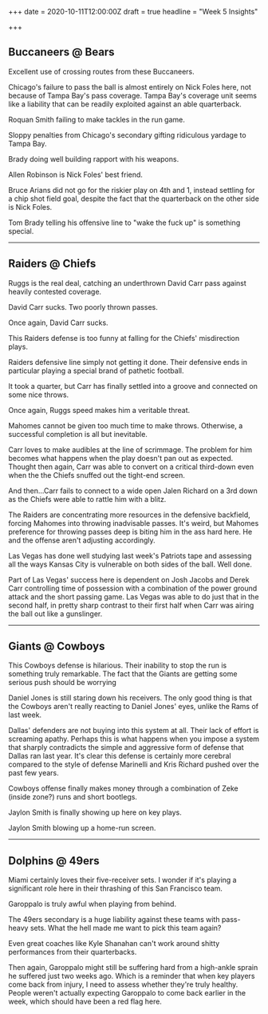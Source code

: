 +++
date = 2020-10-11T12:00:00Z
draft = true
headline = "Week 5 Insights"

+++
## Buccaneers @ Bears

Excellent use of crossing routes from these Buccaneers.

Chicago's failure to pass the ball is almost entirely on Nick Foles here, not because of Tampa Bay's pass coverage. Tampa Bay's coverage unit seems like a liability that can be readily exploited against an able quarterback.

Roquan Smith failing to make tackles in the run game.

Sloppy penalties from Chicago's secondary gifting ridiculous yardage to Tampa Bay.

Brady doing well building rapport with his weapons.

Allen Robinson is Nick Foles' best friend.

Bruce Arians did not go for the riskier play on 4th and 1, instead settling for a chip shot field goal, despite the fact that the quarterback on the other side is Nick Foles.

Tom Brady telling his offensive line to "wake the fuck up" is something special.

***

## Raiders @ Chiefs

Ruggs is the real deal, catching an underthrown David Carr pass against heavily contested coverage.

David Carr sucks. Two poorly thrown passes.

Once again, David Carr sucks.

This Raiders defense is too funny at falling for the Chiefs' misdirection plays.

Raiders defensive line simply not getting it done. Their defensive ends in particular playing a special brand of pathetic football.

It took a quarter, but Carr has finally settled into a groove and connected on some nice throws.

Once again, Ruggs speed makes him a veritable threat.

Mahomes cannot be given too much time to make throws. Otherwise, a successful completion is all but inevitable.

Carr loves to make audibles at the line of scrimmage. The problem for him becomes what happens when the play doesn't pan out as expected. Thought then again, Carr was able to convert on a critical third-down even when the the Chiefs snuffed out the tight-end screen.

And then...Carr fails to connect to a wide open Jalen Richard on a 3rd down as the Chiefs were able to rattle him with a blitz.

The Raiders are concentrating more resources in the defensive backfield, forcing Mahomes into throwing inadvisable passes. It's weird, but Mahomes preference for throwing passes deep is biting him in the ass hard here. He and the offense aren't adjusting accordingly.

Las Vegas has done well studying last week's Patriots tape and assessing all the ways Kansas City is vulnerable on both sides of the ball. Well done.

Part of Las Vegas' success here is dependent on Josh Jacobs and Derek Carr controlling time of possession with a combination of the power ground attack and the short passing game. Las Vegas was able to do just that in the second half, in pretty sharp contrast to their first half when Carr was airing the ball out like a gunslinger.

***

## Giants @ Cowboys

This Cowboys defense is hilarious. Their inability to stop the run is something truly remarkable. The fact that the Giants are getting some serious push should be worrying

Daniel Jones is still staring down his receivers. The only good thing is that the Cowboys aren't really reacting to Daniel Jones' eyes, unlike the Rams of last week.

Dallas' defenders are not buying into this system at all. Their lack of effort is screaming apathy. Perhaps this is what happens when you impose a system that sharply contradicts the simple and aggressive form of defense that Dallas ran last year. It's clear this defense is certainly more cerebral compared to the style of defense Marinelli and Kris Richard pushed over the past few years.

Cowboys offense finally makes money through a combination of Zeke (inside zone?) runs and short bootlegs.

Jaylon Smith is finally showing up here on key plays.

Jaylon Smith blowing up a home-run screen.

***

## Dolphins @ 49ers

Miami certainly loves their five-receiver sets. I wonder if it's playing a significant role here in their thrashing of this San Francisco team.

Garoppalo is truly awful when playing from behind.

The 49ers secondary is a huge liability against these teams with pass-heavy sets. What the hell made me want to pick this team again?

Even great coaches like Kyle Shanahan can't work around shitty performances from their quarterbacks.

Then again, Garoppalo might still be suffering hard from a high-ankle sprain he suffered just two weeks ago. Which is a reminder that when key players come back from injury, I need to assess whether they're truly healthy. People weren't actually expecting Garoppalo to come back earlier in the week, which should have been a red flag here.